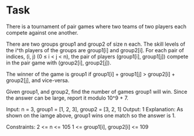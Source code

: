 # Task

There is a tournament of pair games where two teams of two players each compete against one another.

There are two groups group1 and group2 of size n each. The skill levels of the i^th players of the groups are group1[i] and group2[i]. For each pair of indices, (i, j) (0 ≤ i < j < n), the pair of players (group1[i], group1[j]) compete in the pair game with (group2[i], group2[j]).

The winner of the game is group1 if group1[i] + group1[j] > group2[i] + group2[j], and vice-versa.

Given group1, and group2, find the number of games group1 will win. Since the answer can be large, report it modulo 10^9 + 7.


Input: n = 3, group1 = [1, 2, 3], group2 = [3, 2, 1]
Output: 1
Explanation: As shown on the iamge above, group1 wins one match so the answer is 1.


Constraints:
2 <= n <= 105
1 <= group1[i], group2[i] <= 109
